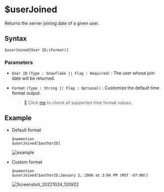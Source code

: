 # $userJoined
Returns the server joining date of a given user.

## Syntax
```
$userJoined[User ID;(Format)]
```

### Parameters
- `User ID` `(Type : Snowflake || Flag : Required)` : The user whose join date will be returned.
- `Format` `(Type : String || Flag : Optional)` : Customize the default time format output.

    > 📌 Click [me](../resources/timeFormat.md) to check all supported time format values.

## Example
- Default format
   ```
   $nomention
   $userJoined[$authorID]
   ```

  ![example](https://user-images.githubusercontent.com/69215413/127031755-17bba8d1-2028-41f6-a305-8074879c681d.png)
- Custom format
   ```
   $nomention
   $userJoined[$authorID;January 2, 2006 at 3:04 PM (MST -07:00)]
   ```

   ![Screenshot_20221024_120922](https://user-images.githubusercontent.com/95774950/197465280-84f4c971-0906-4e16-9f7f-583e042cd37c.png)
